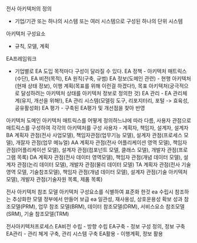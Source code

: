 전사 아키텍처의 정의
- 기업/기관 또는 하나의 시스템 또는 여러 시스템으로 구성된 하나의 단위 시스템

아키텍처 구성요소
- 규칙, 모델, 계획

EA프레임워크
- 기업별로 EA 도입 목적마다 구성이 달라질 수 있다.
EA 정책 - 아키텍처 매트릭스(수단), EA 비전(목적), EA 원칙(구축, 규범)
EA 정보(도메인 관련) - 현행 아키텍처(현재 상태 정보), 이행 계획(목표를 위해 이런걸 하겠다!), 목표 아키텍처(궁극적으로 달성하려는 아키텍처 상태를 아키텍처 정보로 정의한 것)
EA 관리 - EA 관리체계(유지, 개선을 위해!), EA 관리 시스템(모델링 도구, 리포지터리, 포털 -> 효육성, 공유활성화)
EA 평가 - 구축된 EA평가 및 개선점을 찾아 반영

아키텍처 도메인
아키텍처 매트릭스를 어떻게 정의하느냐에 따라 다름, 사용자 관점으로 매트릭스를 구성하여 각각의 아키텍처를 구성
사용자 - 계획자, 책임자, 설계자, 설계자
BA
계획자 관점(전사 사업모델), 책임자관점(업무기능 모델), 설계자 관점(프로세스 모델), 개잘자 관점(업무 메뉴얼)
AA
계획자 관점(전사 어플리케이션 영역 모델), 책임자 관점(어플리케이션 모델), 설계자 관점(컴포넌트 모델, 클래스 모델), 개발자 관점(프로그램 목록)
DA
계획자 관점(전사 데이터 영역모델), 책임자 관점(개념 데이터 모델), 설계자 관점(논리 데이터 모델), 개발자 관점(물리 데이터 모델)
TA
계획자 관점(전사 기술영역 모델, 기술참조모델), 책임자 관점(개념 데이터 모델), 설계자 관점(기술 아키텍처 모델), 개발자 관점(기술자원 목록, 제품 목록)

전사 아키텍처 참조 모델
아키텍처 구성요소를 식별하여 표준화 한것
ea 수립시 참조하는 추상화한 모델
정부에서 만들어 보급
ea 일관성, 재사용성, 상호운용성 확보
성과 참조모델(PRM), 업무 참조 모델(BRM), 데이터 참조모델(DRM), 서비스요소 참조모델(SRM), 기술 참조모델(TRM)

전사아키텍처프로세스
EA비전 수립 - 방향 수립
EA구축 - 정보 구성 정의, 정보 구축
EA관리 - 관리 쳬게 구축, 관리 시스템 구축
EA활용 - 이행계획, 정보 활용






